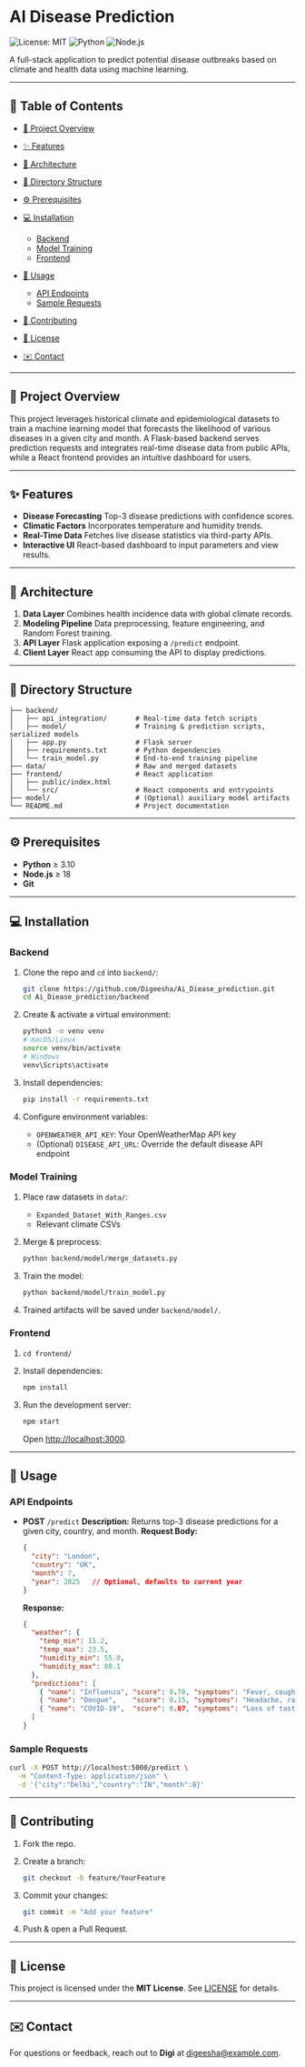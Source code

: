 # AI Disease Prediction

![License: MIT](https://img.shields.io/badge/License-MIT-yellow.svg)
![Python](https://img.shields.io/badge/Python-3.10%2B-blue)
![Node.js](https://img.shields.io/badge/Node.js-18%2B-green)

A full-stack application to predict potential disease outbreaks based on climate and health data using machine learning.

---

## 🚀 Table of Contents

* [📖 Project Overview](#-project-overview)
* [✨ Features](#-features)
* [🧩 Architecture](#-architecture)
* [📂 Directory Structure](#-directory-structure)
* [⚙️ Prerequisites](#-prerequisites)
* [💻 Installation](#-installation)

  * [Backend](#backend)
  * [Model Training](#model-training)
  * [Frontend](#frontend)
* [🚦 Usage](#-usage)

  * [API Endpoints](#api-endpoints)
  * [Sample Requests](#-sample-requests)
* [🤝 Contributing](#-contributing)
* [📄 License](#-license)
* [✉️ Contact](#-contact)

---

## 📖 Project Overview

This project leverages historical climate and epidemiological datasets to train a machine learning model that forecasts the likelihood of various diseases in a given city and month. A Flask-based backend serves prediction requests and integrates real-time disease data from public APIs, while a React frontend provides an intuitive dashboard for users.

---

## ✨ Features

* **Disease Forecasting**
  Top-3 disease predictions with confidence scores.
* **Climatic Factors**
  Incorporates temperature and humidity trends.
* **Real-Time Data**
  Fetches live disease statistics via third-party APIs.
* **Interactive UI**
  React-based dashboard to input parameters and view results.

---

## 🧩 Architecture

1. **Data Layer**
   Combines health incidence data with global climate records.
2. **Modeling Pipeline**
   Data preprocessing, feature engineering, and Random Forest training.
3. **API Layer**
   Flask application exposing a `/predict` endpoint.
4. **Client Layer**
   React app consuming the API to display predictions.

---

## 📂 Directory Structure

```
├── backend/
│   ├── api_integration/       # Real-time data fetch scripts
│   ├── model/                 # Training & prediction scripts, serialized models
│   ├── app.py                 # Flask server
│   ├── requirements.txt       # Python dependencies
│   └── train_model.py         # End-to-end training pipeline
├── data/                      # Raw and merged datasets
├── frontend/                  # React application
│   ├── public/index.html
│   └── src/                   # React components and entrypoints
├── model/                     # (Optional) auxiliary model artifacts
└── README.md                  # Project documentation
```

---

## ⚙️ Prerequisites

* **Python** ≥ 3.10
* **Node.js** ≥ 18
* **Git**

---

## 💻 Installation

### Backend

1. Clone the repo and `cd` into `backend/`:

   ```bash
   git clone https://github.com/Digeesha/Ai_Diease_prediction.git
   cd Ai_Diease_prediction/backend
   ```
2. Create & activate a virtual environment:

   ```bash
   python3 -m venv venv
   # macOS/Linux
   source venv/bin/activate
   # Windows
   venv\Scripts\activate
   ```
3. Install dependencies:

   ```bash
   pip install -r requirements.txt
   ```
4. Configure environment variables:

   * `OPENWEATHER_API_KEY`: Your OpenWeatherMap API key
   * (Optional) `DISEASE_API_URL`: Override the default disease API endpoint

### Model Training

1. Place raw datasets in `data/`:

   * `Expanded_Dataset_With_Ranges.csv`
   * Relevant climate CSVs
2. Merge & preprocess:

   ```bash
   python backend/model/merge_datasets.py
   ```
3. Train the model:

   ```bash
   python backend/model/train_model.py
   ```
4. Trained artifacts will be saved under `backend/model/`.

### Frontend

1. `cd frontend/`
2. Install dependencies:

   ```bash
   npm install
   ```
3. Run the development server:

   ```bash
   npm start
   ```

   Open [http://localhost:3000](http://localhost:3000).

---

## 🚦 Usage

### API Endpoints

* **POST** `/predict`
  **Description:** Returns top-3 disease predictions for a given city, country, and month.
  **Request Body:**

  ```json
  {
    "city": "London",
    "country": "UK",
    "month": 7,
    "year": 2025   // Optional, defaults to current year
  }
  ```

  **Response:**

  ```json
  {
    "weather": {
      "temp_min": 15.2,
      "temp_max": 23.5,
      "humidity_min": 55.0,
      "humidity_max": 80.1
    },
    "predictions": [
      { "name": "Influenza", "score": 0.78, "symptoms": "Fever, cough", "advice": "Get vaccinated" },
      { "name": "Dengue",    "score": 0.15, "symptoms": "Headache, rash", "advice": "Avoid mosquito bites" },
      { "name": "COVID-19",  "score": 0.07, "symptoms": "Loss of taste", "advice": "Wear a mask" }
    ]
  }
  ```

### Sample Requests

```bash
curl -X POST http://localhost:5000/predict \
  -H "Content-Type: application/json" \
  -d '{"city":"Delhi","country":"IN","month":8}'
```

---

## 🤝 Contributing

1. Fork the repo.
2. Create a branch:

   ```bash
   git checkout -b feature/YourFeature
   ```
3. Commit your changes:

   ```bash
   git commit -m "Add your feature"
   ```
4. Push & open a Pull Request.

---

## 📄 License

This project is licensed under the **MIT License**. See [LICENSE](LICENSE) for details.

---

## ✉️ Contact

For questions or feedback, reach out to **Digi** at [digeesha@example.com](mailto:digeesha@example.com).
